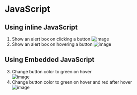 # JavaScript

## Using inline JavaScript
1. Show an alert box on clicking a button
![image](https://github.com/user-attachments/assets/25739eb4-cef4-4ad9-9f6e-f84b8d18edf6)
2. Show an alert box on hovering a button
![image](https://github.com/user-attachments/assets/8301e10d-c0f1-4597-8432-0f19c2bbb541)

## Using Embedded JavaScript
3. Change button color to green on hover<br>
![image](https://github.com/user-attachments/assets/8fcae8a1-3698-4bd3-b03f-e9c37fd1b358)
4. Change button color to green on hover and red after hover<br>
![image](https://github.com/user-attachments/assets/29a6524d-eb2a-4616-9b77-f722b51a4bfb)